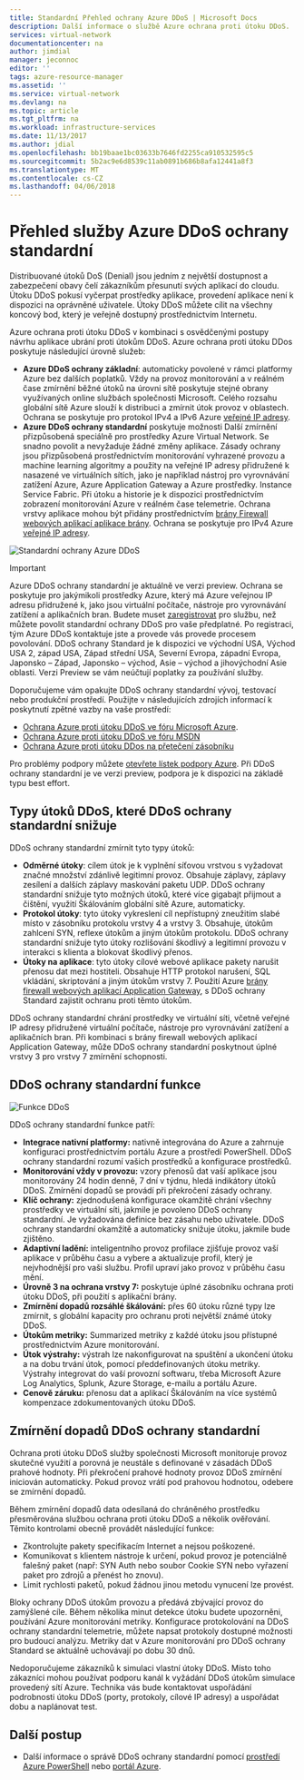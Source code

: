 ```yaml
---
title: Standardní Přehled ochrany Azure DDoS | Microsoft Docs
description: Další informace o službě Azure ochrana proti útoku DDoS.
services: virtual-network
documentationcenter: na
author: jimdial
manager: jeconnoc
editor: ''
tags: azure-resource-manager
ms.assetid: ''
ms.service: virtual-network
ms.devlang: na
ms.topic: article
ms.tgt_pltfrm: na
ms.workload: infrastructure-services
ms.date: 11/13/2017
ms.author: jdial
ms.openlocfilehash: bb19baae1bc03633b7646fd2255ca910532595c5
ms.sourcegitcommit: 5b2ac9e6d8539c11ab0891b686b8afa12441a8f3
ms.translationtype: MT
ms.contentlocale: cs-CZ
ms.lasthandoff: 04/06/2018
---
```

# <a name="azure-ddos-protection-standard-overview"></a>Přehled služby Azure DDoS ochrany standardní

Distribuované útoků DoS (Denial) jsou jedním z největší dostupnost a zabezpečení obavy čelí zákazníkům přesunutí svých aplikací do cloudu. Útoku DDoS pokusí vyčerpat prostředky aplikace, provedení aplikace není k dispozici na oprávněné uživatele. Útoky DDoS můžete cílit na všechny koncový bod, který je veřejně dostupný prostřednictvím Internetu.

Azure ochrana proti útoku DDoS v kombinaci s osvědčenými postupy návrhu aplikace ubrání proti útokům DDoS. Azure ochrana proti útoku DDos poskytuje následující úrovně služeb: 

- **Azure DDoS ochrany základní**: automaticky povolené v rámci platformy Azure bez dalších poplatků. Vždy na provoz monitorování a v reálném čase zmírnění běžné útoků na úrovni sítě poskytuje stejné obrany využívaných online službách společnosti Microsoft. Celého rozsahu globální sítě Azure slouží k distribuci a zmírnit útok provoz v oblastech. Ochrana se poskytuje pro protokol IPv4 a IPv6 Azure [veřejné IP adresy](virtual-network-public-ip-address.md).
- **Azure DDoS ochrany standardní** poskytuje možnosti Další zmírnění přizpůsobená speciálně pro prostředky Azure Virtual Network. Se snadno povolit a nevyžaduje žádné změny aplikace. Zásady ochrany jsou přizpůsobená prostřednictvím monitorování vyhrazené provozu a machine learning algoritmy a použity na veřejné IP adresy přidružené k nasazené ve virtuálních sítích, jako je například nástroj pro vyrovnávání zatížení Azure, Azure Application Gateway a Azure prostředky. Instance Service Fabric. Při útoku a historie je k dispozici prostřednictvím zobrazení monitorování Azure v reálném čase telemetrie. Ochrana vrstvy aplikace mohou být přidány prostřednictvím [brány Firewall webových aplikací aplikace brány](https://azure.microsoft.com/services/application-gateway). Ochrana se poskytuje pro IPv4 Azure [veřejné IP adresy](virtual-network-public-ip-address.md). 

![Standardní ochrany Azure DDoS](./media/ddos-protection-overview/ddos-protection-overview-fig2.png)

> [!IMPORTANT]
> Azure DDoS ochrany standardní je aktuálně ve verzi preview. Ochrana se poskytuje pro jakýmikoli prostředky Azure, který má Azure veřejnou IP adresu přidružené k, jako jsou virtuální počítače, nástroje pro vyrovnávání zatížení a aplikačních bran. Budete muset [zaregistrovat](http://aka.ms/ddosprotection) pro službu, než můžete povolit standardní ochrany DDoS pro vaše předplatné. Po registraci, tým Azure DDoS kontaktuje jste a provede vás provede procesem povolování. DDoS ochrany Standard je k dispozici ve východní USA, Východ USA 2, západ USA, Západ střední USA, Severní Evropa, západní Evropa, Japonsko – Západ, Japonsko – východ, Asie – východ a jihovýchodní Asie oblasti. Verzi Preview se vám neúčtují poplatky za používání služby.

Doporučujeme vám opakujte DDoS ochrany standardní vývoj, testovací nebo produkční prostředí. Použijte v následujících zdrojích informací k poskytnutí zpětné vazby na vaše prostředí:
- [Ochrana Azure proti útoku DDoS ve fóru Microsoft Azure](https://feedback.azure.com/forums/905032-azure-ddos-protection). 
- [Ochrana Azure proti útoku DDoS ve fóru MSDN](https://social.msdn.microsoft.com/forums/azure/en-US/home?forum=azureddosprotection)
- [Ochrana Azure proti útoku DDos na přetečení zásobníku](https://stackoverflow.com/tags/azure-ddos/info)

Pro problémy podpory můžete [otevřete lístek podpory Azure](../azure-supportability/how-to-create-azure-support-request.md). Při DDoS ochrany standardní je ve verzi preview, podpora je k dispozici na základě typu best effort.

## <a name="types-of-ddos-attacks-that-ddos-protection-standard-mitigates"></a>Typy útoků DDoS, které DDoS ochrany standardní snižuje

DDoS ochrany standardní zmírnit tyto typy útoků:

- **Odměrné útoky**: cílem útok je k vyplnění síťovou vrstvou s vyžadovat značné množství zdánlivě legitimní provoz. Obsahuje záplavy, záplavy zesílení a dalších záplavy maskování paketu UDP. DDoS ochrany standardní snižuje tyto možných útoků, které více gigabajt přijmout a čištění, využití Škálováním globální sítě Azure, automaticky. 
- **Protokol útoky**: tyto útoky vykreslení cíl nepřístupný zneužitím slabé místo v zásobníku protokolu vrstvy 4 a vrstvy 3. Obsahuje, útokům zahlcení SYN, reflexe útokům a jiným útokům protokolu. DDoS ochrany standardní snižuje tyto útoky rozlišování škodlivý a legitimní provozu v interakci s klienta a blokovat škodlivý přenos. 
- **Útoky na aplikace**: tyto útoky cílové webové aplikace pakety narušit přenosu dat mezi hostiteli. Obsahuje HTTP protokol narušení, SQL vkládání, skriptování a jiným útokům vrstvy 7. Použití Azure [brány firewall webových aplikací Application Gateway](../application-gateway/application-gateway-web-application-firewall-overview.md?toc=%2fazure%2fvirtual-network%2ftoc.json), s DDoS ochrany Standard zajistit ochranu proti těmto útokům. 

DDoS ochrany standardní chrání prostředky ve virtuální síti, včetně veřejné IP adresy přidružené virtuální počítače, nástroje pro vyrovnávání zatížení a aplikačních bran. Při kombinaci s brány firewall webových aplikací Application Gateway, může DDoS ochrany standardní poskytnout úplné vrstvy 3 pro vrstvy 7 zmírnění schopnosti.

## <a name="ddos-protection-standard-features"></a>DDoS ochrany standardní funkce

![Funkce DDoS](./media/ddos-protection-overview/ddos-overview-fig1.png)

DDoS ochrany standardní funkce patří: 

- **Integrace nativní platformy:** nativně integrována do Azure a zahrnuje konfiguraci prostřednictvím portálu Azure a prostředí PowerShell. DDoS ochrany standardní rozumí vašich prostředků a konfigurace prostředků.
- **Monitorování vždy v provozu:** vzory přenosů dat vaší aplikace jsou monitorovány 24 hodin denně, 7 dní v týdnu, hledá indikátory útoků DDoS. Zmírnění dopadů se provádí při překročení zásady ochrany.
- **Klíč ochrany:** zjednodušená konfigurace okamžitě chrání všechny prostředky ve virtuální síti, jakmile je povoleno DDoS ochrany standardní. Je vyžadována definice bez zásahu nebo uživatele. DDoS ochrany standardní okamžitě a automaticky snižuje útoku, jakmile bude zjištěno.
- **Adaptivní ladění:** inteligentního provoz profilace zjišťuje provoz vaší aplikace v průběhu času a vybere a aktualizuje profil, který je nejvhodnější pro vaši službu. Profil upraví jako provoz v průběhu času mění.
- **Úrovně 3 na ochrana vrstvy 7:** poskytuje úplné zásobníku ochrana proti útoku DDoS, při použití s aplikační brány.
- **Zmírnění dopadů rozsáhlé škálování:** přes 60 útoku různé typy lze zmírnit, s globální kapacity pro ochranu proti největší známé útoky DDoS. 
- **Útokům metriky:** Summarized metriky z každé útoku jsou přístupné prostřednictvím Azure monitorování.
- **Útok výstrahy:** výstrah lze nakonfigurovat na spuštění a ukončení útoku a na dobu trvání útok, pomocí předdefinovaných útoku metriky. Výstrahy integrovat do vaší provozní softwaru, třeba Microsoft Azure Log Analytics, Splunk, Azure Storage, e-mailu a portálu Azure.
- **Cenově záruku:** přenosu dat a aplikací Škálováním na více systémů kompenzace zdokumentovaných útoku DDoS.

## <a name="ddos-protection-standard-mitigation"></a>Zmírnění dopadů DDoS ochrany standardní

Ochrana proti útoku DDoS služby společnosti Microsoft monitoruje provoz skutečné využití a porovná je neustále s definované v zásadách DDoS prahové hodnoty. Při překročení prahové hodnoty provoz DDoS zmírnění iniciován automaticky. Pokud provoz vrátí pod prahovou hodnotou, odebere se zmírnění dopadů.

Během zmírnění dopadů data odesílaná do chráněného prostředku přesměrována službou ochrana proti útoku DDoS a několik ověřování. Těmito kontrolami obecně provádět následující funkce:

- Zkontrolujte pakety specifikacím Internet a nejsou poškozené.
- Komunikovat s klientem nástroje k určení, pokud provoz je potenciálně falešný paket (např: SYN Auth nebo soubor Cookie SYN nebo vyřazení paket pro zdrojů a přenést ho znovu).
- Limit rychlosti paketů, pokud žádnou jinou metodu vynucení lze provést.

Bloky ochrany DDoS útokům provozu a předává zbývající provoz do zamýšlené cíle. Během několika minut detekce útoku budete upozorněni, používání Azure monitorování metriky. Konfigurace protokolování na DDoS ochrany standardní telemetrie, můžete napsat protokoly dostupné možnosti pro budoucí analýzu. Metriky dat v Azure monitorování pro DDoS ochrany Standard se aktuálně uchovávají po dobu 30 dnů.

Nedoporučujeme zákazníků k simulaci vlastní útoky DDoS. Místo toho zákazníci mohou používat podporu kanál k vyžádání DDoS útokům simulace provedený sítí Azure. Technika vás bude kontaktovat uspořádání podrobnosti útoku DDoS (porty, protokoly, cílové IP adresy) a uspořádat dobu a naplánovat test.

## <a name="next-steps"></a>Další postup

- Další informace o správě DDoS ochrany standardní pomocí [prostředí Azure PowerShell](ddos-protection-manage-ps.md) nebo [portál Azure](ddos-protection-manage-portal.md).
